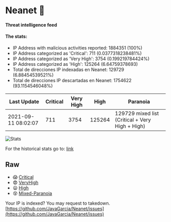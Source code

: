 # Neanet :hocho:
#### Threat intelligence feed
#### The stats:

- IP Address with malicious activities reported: 1884351 (100%)
- IP Address categorized as 'Critical':  711 (0.0377318238481%)
- IP Address categorized as 'Very High':  3754 (0.199219784424%)
- IP Address categorized as 'High':  125264 (6.64759378693)
- Total de direcciones IP indexadas en Neanet:  129729 (6.88454539521%)
- Total de direcciones IP descartadas en Neanet:  1754622 (93.1154546048%)

| Last Update | Critical | Very High | High | Paranoia |
| --- | --- | --- | --- | --- |
| 2021-09-11 08:02:07 | 711 | 3754 | 125264 | 129729 mixed list (Critical + Very High + High)|

![Stats](https://docs.google.com/spreadsheets/d/e/2PACX-1vSnaNMIXVabIpDJjufMlzH7poXnshF3mgd8Is1g9ytUEzVsP5my4Trn8f-xkoLLQ38xpL3HtmUexLo6/pubchart?oid=501124687&format=image)

For the historical stats go to: [link](/stats.csv)
## Raw
- :scream: [Critical](https://raw.githubusercontent.com/JavaGarcia/Neanet/master/blacklists/neanet_critical.txt)
- :fearful: [VeryHigh](https://raw.githubusercontent.com/JavaGarcia/Neanet/master/blacklists/neanet_veryHigh.txtt)
- :frowning: [High](https://raw.githubusercontent.com/JavaGarcia/Neanet/master/blacklists/neanet_high.txt)
- :dizzy_face: [Mixed-Paranoia](https://raw.githubusercontent.com/JavaGarcia/Neanet/master/blacklists/neanet_all.txt)


Your IP is indexed? You may request to takedown. [https://github.com/JavaGarcia/Neanet/issues](https://github.com/JavaGarcia/Neanet/issues)















































































































































































































































































































































































































































































































































































































































































































































































































































































































































































































































































































































































































































































































































































































































































































































































































































































































































































































































































































































































































































































































































































































































































































































































































































































































































































































































































































































































































































































































































































































































































































































































































































































































































































































































































































































































































































































































































































































































































































































































































































































































































































































































































































































































































































































































































































































































































































































































































































































































































































































































































































































































































































































































































































































































































































































































































































































































































































































































































































































































































































































































































































































































































































































































































































































































































































































































































































































































































































































































































































































































































































































































































































































































































































































































































































































































































































































































































































































































































































































































































































































































































































































































































































































































































































































































































































































































































































































































































































































